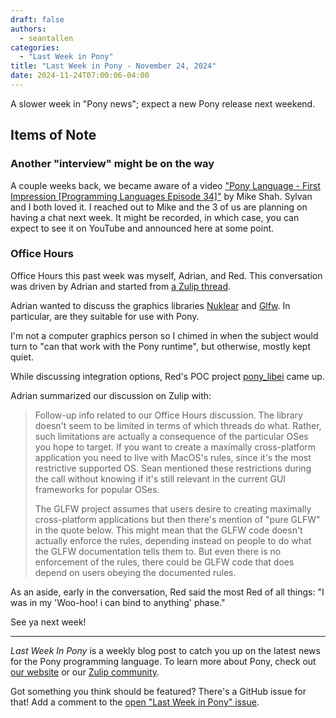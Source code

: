 ```yaml
---
draft: false
authors:
  - seantallen
categories:
  - "Last Week in Pony"
title: "Last Week in Pony - November 24, 2024"
date: 2024-11-24T07:00:06-04:00
---
```


A slower week in "Pony news"; expect a new Pony release next weekend.

<!-- more -->

## Items of Note

### Another "interview" might be on the way

A couple weeks back, we became aware of a video ["Pony Language - First Impression [Programming Languages Episode 34]"](last-week-in-pony-111024.md#first-impressions-video) by Mike Shah. Sylvan and I both loved it. I reached out to Mike and the 3 of us are planning on having a chat next week. It might be recorded, in which case, you can expect to see it on YouTube and announced here at some point.

### Office Hours

Office Hours this past week was myself, Adrian, and Red. This conversation was driven by Adrian and started from [a Zulip thread](https://ponylang.zulipchat.com/#narrow/channel/189934-general/topic/Office.20Hours.2011.2F18.2F2024).

Adrian wanted to discuss the graphics libraries [Nuklear](https://github.com/Immediate-Mode-UI/Nuklear) and [Glfw](https://www.glfw.org/). In particular, are they suitable for use with Pony.

I'm not a computer graphics person so I chimed in when the subject would turn to "can that work with the Pony runtime", but otherwise, mostly kept quiet.

While discussing integration options, Red's POC project [pony_libei](https://github.com/redvers/pony_libei) came up.

Adrian summarized our discussion on Zulip with:

> Follow-up info related to our Office Hours discussion. The library doesn't seem to be limited in terms of which threads do what. Rather, such limitations are actually a consequence of the particular OSes you hope to target. If you want to create a maximally cross-platform application you need to live with MacOS's rules, since it's the most restrictive supported OS. Sean mentioned these restrictions during the call without knowing if it's still relevant in the current GUI frameworks for popular OSes.
>
> The GLFW project assumes that users desire to creating maximally cross-platform applications but then there's mention of "pure GLFW" in the quote below. This might mean that the GLFW code doesn't actually enforce the rules, depending instead on people to do what the GLFW documentation tells them to. But even there is no enforcement of the rules, there could be GLFW code that does depend on users obeying the documented rules.

As an aside, early in the conversation, Red said the most Red of all things: "I was in my 'Woo-hoo! i can bind to anything' phase."

See ya next week!

---

_Last Week In Pony_ is a weekly blog post to catch you up on the latest news for the Pony programming language. To learn more about Pony, check out [our website](https://ponylang.io) or our [Zulip community](https://ponylang.zulipchat.com).

Got something you think should be featured? There's a GitHub issue for that! Add a comment to the [open "Last Week in Pony" issue](https://github.com/ponylang/ponylang.github.io/issues?q=is%3Aissue+is%3Aopen+label%3Alast-week-in-pony).
